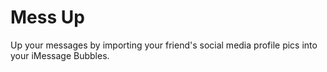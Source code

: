 # Mess Up

Up your messages by importing your friend's social media profile pics into your iMessage Bubbles.
